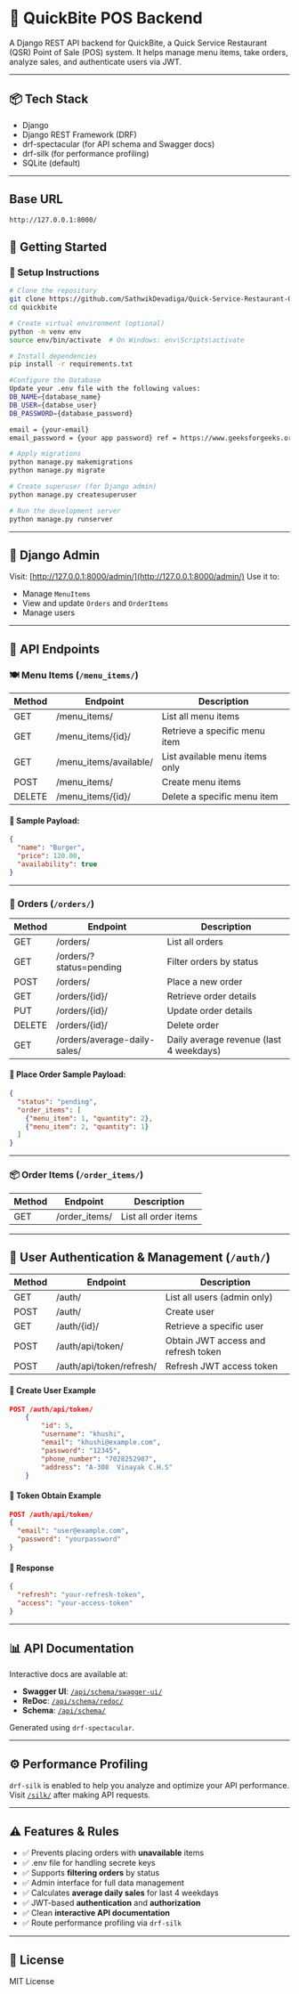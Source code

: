 # 🍔 QuickBite POS Backend

A Django REST API backend for QuickBite, a Quick Service Restaurant (QSR) Point of Sale (POS) system.
It helps manage menu items, take orders, analyze sales, and authenticate users via JWT.

---

## 📦 Tech Stack

* Django
* Django REST Framework (DRF)
* drf-spectacular (for API schema and Swagger docs)
* drf-silk (for performance profiling)
* SQLite (default)

---
## Base URL

`http://127.0.0.1:8000/`

## 🚀 Getting Started

### 🔧 Setup Instructions

```bash
# Clone the repository
git clone https://github.com/SathwikDevadiga/Quick-Service-Restaurant-QSR.git
cd quickbite

# Create virtual environment (optional)
python -m venv env
source env/bin/activate  # On Windows: env\Scripts\activate

# Install dependencies
pip install -r requirements.txt

#Configure the Database
Update your .env file with the following values:
DB_NAME={database_name}
DB_USER={databse_user}
DB_PASSWORD={database_password}

email = {your-email}
email_password = {your app password} ref = https://www.geeksforgeeks.org/setup-sending-email-in-django-project/

# Apply migrations
python manage.py makemigrations
python manage.py migrate

# Create superuser (for Django admin)
python manage.py createsuperuser

# Run the development server
python manage.py runserver
```

---

## 🔐 Django Admin

Visit: [http://127.0.0.1:8000/admin/](http://127.0.0.1:8000/admin/)
Use it to:

* Manage `MenuItems`
* View and update `Orders` and `OrderItems`
* Manage users

---

## 📖 API Endpoints

### 🍽️ Menu Items (`/menu_items/`)

| Method | Endpoint                | Description                    |
| ------ | ----------------------- | ------------------------------ |
| GET    | /menu_items/           | List all menu items            |
| GET    | /menu_items/{id}/      | Retrieve a specific menu item  |
| GET    | /menu_items/available/ | List available menu items only |
| POST   | /menu_items/           | Create menu items              |
| DELETE | /menu_items/{id}/      | Delete a specific menu item    |

#### 🔁 Sample Payload:

```json
{
  "name": "Burger",
  "price": 120.00,
  "availability": true
}
```

---

### 🧾 Orders (`/orders/`)

| Method | Endpoint                     | Description                             |
| ------ | ---------------------------- | --------------------------------------- |
| GET    | /orders/                     | List all orders                         |
| GET    | /orders/?status=pending      | Filter orders by status                 |
| POST   | /orders/                     | Place a new order                       |
| GET    | /orders/{id}/                | Retrieve order details                  |
| PUT    | /orders/{id}/                | Update order details                    |
| DELETE | /orders/{id}/                | Delete order                            |
| GET    | /orders/average-daily-sales/ | Daily average revenue (last 4 weekdays) |

#### 🔁 Place Order Sample Payload:

```json
{
  "status": "pending",
  "order_items": [
    {"menu_item": 1, "quantity": 2},
    {"menu_item": 2, "quantity": 1}
  ]
}
```

---

### 📦 Order Items (`/order_items/`)

| Method | Endpoint       | Description          |
| ------ | -------------- | -------------------- |
| GET    | /order_items/ | List all order items |

---

## 👤 User Authentication & Management (`/auth/`)

| Method | Endpoint                 | Description                         |
| ------ | ------------------------ | ----------------------------------- |
| GET    | /auth/                   | List all users (admin only)         |
| POST   | /auth/                   | Create user                         |
| GET    | /auth/{id}/              | Retrieve a specific user            |
| POST   | /auth/api/token/         | Obtain JWT access and refresh token |
| POST   | /auth/api/token/refresh/ | Refresh JWT access token            |

#### 🔐 Create User Example
```json
POST /auth/api/token/
    {
        "id": 5,
        "username": "khushi",
        "email": "khushi@example.com",
        "password": "12345",
        "phone_number": "7028252987",
        "address": "A-308  Vinayak C.H.S"
    }
```

#### 🔐 Token Obtain Example
```json
POST /auth/api/token/
{
  "email": "user@example.com",
  "password": "yourpassword"
}
```

#### 🔁 Response

```json
{
  "refresh": "your-refresh-token",
  "access": "your-access-token"
}
```

---

## 📊 API Documentation

Interactive docs are available at:

* **Swagger UI**: [`/api/schema/swagger-ui/`](http://127.0.0.1:8000/api/schema/swagger-ui/)
* **ReDoc**: [`/api/schema/redoc/`](http://127.0.0.1:8000/api/schema/redoc/)
* **Schema**: [`/api/schema/`](http://127.0.0.1:8000/api/schema/)

Generated using `drf-spectacular`.

---

## ⚙️ Performance Profiling

`drf-silk` is enabled to help you analyze and optimize your API performance.
Visit [`/silk/`](http://127.0.0.1:8000/silk/) after making API requests.

---

## ⚠️ Features & Rules

* ✅ Prevents placing orders with **unavailable** items
* ✅ .env file for handling secrete keys
* ✅ Supports **filtering orders** by status
* ✅ Admin interface for full data management
* ✅ Calculates **average daily sales** for last 4 weekdays
* ✅ JWT-based **authentication** and **authorization**
* ✅ Clean **interactive API documentation**
* ✅ Route performance profiling via `drf-silk`

---

## 📄 License

MIT License
